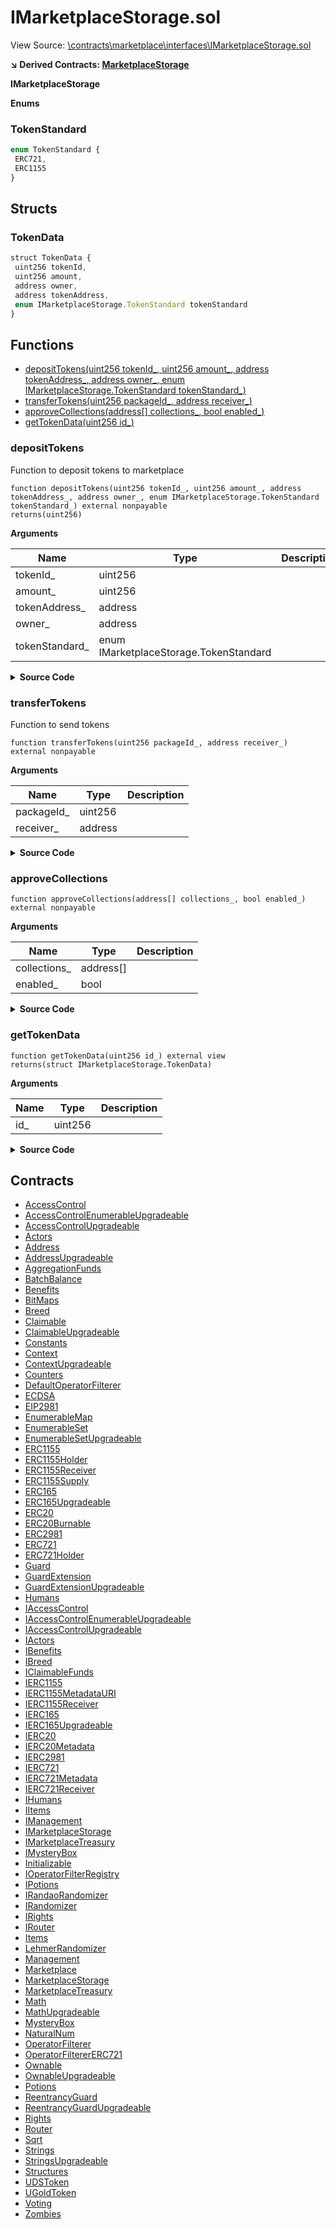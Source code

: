# IMarketplaceStorage.sol

View Source: [\contracts\marketplace\interfaces\IMarketplaceStorage.sol](..\contracts\marketplace\interfaces\IMarketplaceStorage.sol)

**↘ Derived Contracts: [MarketplaceStorage](MarketplaceStorage.md)**

**IMarketplaceStorage**

**Enums**
### TokenStandard

```js
enum TokenStandard {
 ERC721,
 ERC1155
}
```

## Structs
### TokenData

```js
struct TokenData {
 uint256 tokenId,
 uint256 amount,
 address owner,
 address tokenAddress,
 enum IMarketplaceStorage.TokenStandard tokenStandard
}
```

## Functions

- [depositTokens(uint256 tokenId_, uint256 amount_, address tokenAddress_, address owner_, enum IMarketplaceStorage.TokenStandard tokenStandard_)](#deposittokens)
- [transferTokens(uint256 packageId_, address receiver_)](#transfertokens)
- [approveCollections(address[] collections_, bool enabled_)](#approvecollections)
- [getTokenData(uint256 id_)](#gettokendata)

### depositTokens

Function to deposit tokens to marketplace

```solidity
function depositTokens(uint256 tokenId_, uint256 amount_, address tokenAddress_, address owner_, enum IMarketplaceStorage.TokenStandard tokenStandard_) external nonpayable
returns(uint256)
```

**Arguments**

| Name        | Type           | Description  |
| ------------- |------------- | -----|
| tokenId_ | uint256 |  | 
| amount_ | uint256 |  | 
| tokenAddress_ | address |  | 
| owner_ | address |  | 
| tokenStandard_ | enum IMarketplaceStorage.TokenStandard |  | 

<details>
	<summary><strong>Source Code</strong></summary>

```javascript
function depositTokens(

        uint256 tokenId_,

        uint256 amount_,

        address tokenAddress_,

        address owner_,

        TokenStandard tokenStandard_

    ) external returns (uint256);
```
</details>

### transferTokens

Function to send tokens

```solidity
function transferTokens(uint256 packageId_, address receiver_) external nonpayable
```

**Arguments**

| Name        | Type           | Description  |
| ------------- |------------- | -----|
| packageId_ | uint256 |  | 
| receiver_ | address |  | 

<details>
	<summary><strong>Source Code</strong></summary>

```javascript
function transferTokens(uint256 packageId_, address receiver_) external;
```
</details>

### approveCollections

```solidity
function approveCollections(address[] collections_, bool enabled_) external nonpayable
```

**Arguments**

| Name        | Type           | Description  |
| ------------- |------------- | -----|
| collections_ | address[] |  | 
| enabled_ | bool |  | 

<details>
	<summary><strong>Source Code</strong></summary>

```javascript
function approveCollections(

        address[] calldata collections_,

        bool enabled_

    ) external;
```
</details>

### getTokenData

```solidity
function getTokenData(uint256 id_) external view
returns(struct IMarketplaceStorage.TokenData)
```

**Arguments**

| Name        | Type           | Description  |
| ------------- |------------- | -----|
| id_ | uint256 |  | 

<details>
	<summary><strong>Source Code</strong></summary>

```javascript
function getTokenData(uint256 id_) external view returns (TokenData memory);
```
</details>

## Contracts

* [AccessControl](AccessControl.md)
* [AccessControlEnumerableUpgradeable](AccessControlEnumerableUpgradeable.md)
* [AccessControlUpgradeable](AccessControlUpgradeable.md)
* [Actors](Actors.md)
* [Address](Address.md)
* [AddressUpgradeable](AddressUpgradeable.md)
* [AggregationFunds](AggregationFunds.md)
* [BatchBalance](BatchBalance.md)
* [Benefits](Benefits.md)
* [BitMaps](BitMaps.md)
* [Breed](Breed.md)
* [Claimable](Claimable.md)
* [ClaimableUpgradeable](ClaimableUpgradeable.md)
* [Constants](Constants.md)
* [Context](Context.md)
* [ContextUpgradeable](ContextUpgradeable.md)
* [Counters](Counters.md)
* [DefaultOperatorFilterer](DefaultOperatorFilterer.md)
* [ECDSA](ECDSA.md)
* [EIP2981](EIP2981.md)
* [EnumerableMap](EnumerableMap.md)
* [EnumerableSet](EnumerableSet.md)
* [EnumerableSetUpgradeable](EnumerableSetUpgradeable.md)
* [ERC1155](ERC1155.md)
* [ERC1155Holder](ERC1155Holder.md)
* [ERC1155Receiver](ERC1155Receiver.md)
* [ERC1155Supply](ERC1155Supply.md)
* [ERC165](ERC165.md)
* [ERC165Upgradeable](ERC165Upgradeable.md)
* [ERC20](ERC20.md)
* [ERC20Burnable](ERC20Burnable.md)
* [ERC2981](ERC2981.md)
* [ERC721](ERC721.md)
* [ERC721Holder](ERC721Holder.md)
* [Guard](Guard.md)
* [GuardExtension](GuardExtension.md)
* [GuardExtensionUpgradeable](GuardExtensionUpgradeable.md)
* [Humans](Humans.md)
* [IAccessControl](IAccessControl.md)
* [IAccessControlEnumerableUpgradeable](IAccessControlEnumerableUpgradeable.md)
* [IAccessControlUpgradeable](IAccessControlUpgradeable.md)
* [IActors](IActors.md)
* [IBenefits](IBenefits.md)
* [IBreed](IBreed.md)
* [IClaimableFunds](IClaimableFunds.md)
* [IERC1155](IERC1155.md)
* [IERC1155MetadataURI](IERC1155MetadataURI.md)
* [IERC1155Receiver](IERC1155Receiver.md)
* [IERC165](IERC165.md)
* [IERC165Upgradeable](IERC165Upgradeable.md)
* [IERC20](IERC20.md)
* [IERC20Metadata](IERC20Metadata.md)
* [IERC2981](IERC2981.md)
* [IERC721](IERC721.md)
* [IERC721Metadata](IERC721Metadata.md)
* [IERC721Receiver](IERC721Receiver.md)
* [IHumans](IHumans.md)
* [IItems](IItems.md)
* [IManagement](IManagement.md)
* [IMarketplaceStorage](IMarketplaceStorage.md)
* [IMarketplaceTreasury](IMarketplaceTreasury.md)
* [IMysteryBox](IMysteryBox.md)
* [Initializable](Initializable.md)
* [IOperatorFilterRegistry](IOperatorFilterRegistry.md)
* [IPotions](IPotions.md)
* [IRandaoRandomizer](IRandaoRandomizer.md)
* [IRandomizer](IRandomizer.md)
* [IRights](IRights.md)
* [IRouter](IRouter.md)
* [Items](Items.md)
* [LehmerRandomizer](LehmerRandomizer.md)
* [Management](Management.md)
* [Marketplace](Marketplace.md)
* [MarketplaceStorage](MarketplaceStorage.md)
* [MarketplaceTreasury](MarketplaceTreasury.md)
* [Math](Math.md)
* [MathUpgradeable](MathUpgradeable.md)
* [MysteryBox](MysteryBox.md)
* [NaturalNum](NaturalNum.md)
* [OperatorFilterer](OperatorFilterer.md)
* [OperatorFiltererERC721](OperatorFiltererERC721.md)
* [Ownable](Ownable.md)
* [OwnableUpgradeable](OwnableUpgradeable.md)
* [Potions](Potions.md)
* [ReentrancyGuard](ReentrancyGuard.md)
* [ReentrancyGuardUpgradeable](ReentrancyGuardUpgradeable.md)
* [Rights](Rights.md)
* [Router](Router.md)
* [Sqrt](Sqrt.md)
* [Strings](Strings.md)
* [StringsUpgradeable](StringsUpgradeable.md)
* [Structures](Structures.md)
* [UDSToken](UDSToken.md)
* [UGoldToken](UGoldToken.md)
* [Voting](Voting.md)
* [Zombies](Zombies.md)
